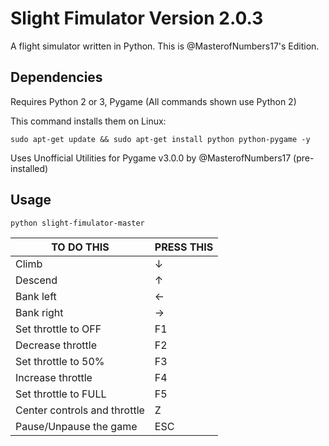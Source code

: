 # Slight Fimulator Version 2.0.3
A flight simulator written in Python.
This is @MasterofNumbers17's Edition.

## Dependencies
Requires Python 2 or 3, Pygame (All commands shown use Python 2)

This command installs them on Linux:

`sudo apt-get update && sudo apt-get install python python-pygame -y`

Uses Unofficial Utilities for Pygame v3.0.0 by @MasterofNumbers17 (pre-installed)

## Usage

`python slight-fimulator-master`

| TO DO THIS                   | PRESS THIS     |
|------------------------------|----------------|
| Climb                        | ↓              |
| Descend                      | ↑              |
| Bank left                    | ←              |
| Bank right                   | →              |
| Set throttle to OFF          | F1             |
| Decrease throttle            | F2             |
| Set throttle to 50%          | F3             |
| Increase throttle            | F4             |
| Set throttle to FULL         | F5             |
| Center controls and throttle | Z              |
| Pause/Unpause the game       | ESC            |
